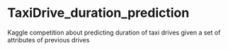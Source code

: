 # TaxiDrive_duration_prediction
Kaggle competition about predicting duration of taxi drives given a set of attributes of previous drives
